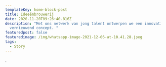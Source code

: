 ```yaml
---
templateKey: home-block-post
title: Ideeënbrouwerij
date: 2020-11-20T09:26:40.816Z
description: "Met ons netwerk van jong talent ontwerpen we een innovatief,
  vernieuwend concept. "
featuredpost: false
featuredimage: /img/whatsapp-image-2021-12-06-at-10.41.28.jpeg
tags:
  - Story
---
```

.